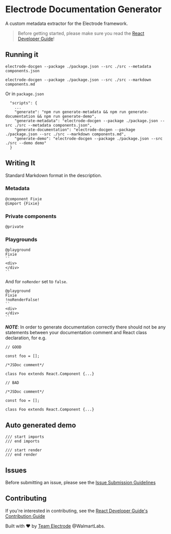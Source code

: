 Electrode Documentation Generator
=================================

A custom metadata extractor for the Electrode framework.

> Before getting started, please make sure you read the [React Developer Guide](https://gecgithub01.walmart.com/react/react-dev-guide)!

## Running it

```
electrode-docgen --package ./package.json --src ./src --metadata components.json
```

```
electrode-docgen --package ./package.json --src ./src --markdown components.md
```

Or in `package.json`

```
  "scripts": {
    ...
    "generate": "npm run generate-metadata && npm run generate-documentation && npm run generate-demo",
    "generate-metadata": "electrode-docgen --package ./package.json --src ./src --metadata components.json",
    "generate-documentation": "electrode-docgen --package ./package.json --src ./src --markdown components.md",
    "generate-demo": "electrode-docgen --package ./package.json --src ./src --demo demo"
  }
```

## Writing It

Standard Markdown format in the description.

### Metadata

```
@component Fixie
@import {Fixie}
```

### Private components

```
@private
```

### Playgrounds

```
@playground
Fixie
``
<div>
</div>
``
```

And for `noRender` set to `false`.

```
@playground
Fixie
!noRenderFalse!
``
<div>
</div>
``
```

***NOTE***: In order to generate documentation correctly there should not be any statements between your documentation comment and React class declaration, for e.g.

```
// GOOD

const foo = [];

/*JSDoc comment*/

class Foo extends React.Component {...}
```

```
// BAD

/*JSDoc comment*/

const foo = [];

class Foo extends React.Component {...}
```

## Auto generated demo

```
/// start imports
/// end imports
```

```
/// start render
/// end render
```

## Issues

Before submitting an issue, please see the [Issue Submission Guidelines](https://gecgithub01.walmart.com/react/react-dev-guide#submitting-issues)

## Contributing

If you're interested in contributing, see the [React Developer Guide's Contribution Guide](https://gecgithub01.walmart.com/react/react-dev-guide#contributing)

Built with :heart: by [Team Electrode](https://github.com/orgs/electrode-io/people) @WalmartLabs.
